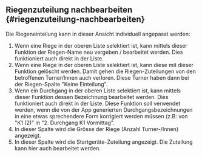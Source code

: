 ## Riegenzuteilung nachbearbeiten {#riegenzuteilung-nachbearbeiten}

Die Riegeneinteilung kann in dieser Ansicht individuell angepasst werden:

1.  Wenn eine Riege in der oberen Liste selektiert ist, kann mittels dieser Funktion der Riegen-Name neu vergeben / bearbeitet werden. Dies funktioniert auch direkt in der Liste.
2.  Wenn eine Riege in der oberen Liste selektiert ist, kann diese mit dieser Funktion gelöscht werden. Damit gehen die Riegen-Zuteilungen von den betroffenen Turner/Innen auch verloren. Diese Turner haben dann bei der Riegen-Spalte &quot;Keine Einteilung&quot;.
3.  Wenn ein Durchgang in der oberen Liste selektiert ist, kann mittels dieser Funktion dessen Bezeichnung bearbeitet werden. Dies funktioniert auch direkt in der Liste. Diese Funktion soll verwendet werden, wenn die von der App generierten Durchgangsbezeichnungen in eine etwas sprechendere Form korrigiert werden müssen (z.B: von &quot;K1 (2)&quot; in &quot;2\. Durchgang K1 Vormittag&quot;.
4.  In dieser Spalte wird die Grösse der Riege (Anzahl Turner-/Innen) angezeigt.
5.  In dieser Spalte wird die Startgeräte-Zuteilung angezeigt. Die Zuteilung kann hier auch bearbeitet werden.